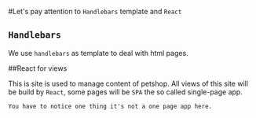 #Let's pay attention to `Handlebars` template and `React`

## `Handlebars`
We use `handlebars` as template to deal with html pages.

##React for views

This is site is used to manage content of petshop. All views of this site will be build by `React`, some pages will be `SPA` the so called single-page app.

    You have to notice one thing it's not a one page app here.
